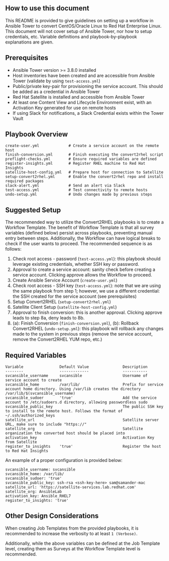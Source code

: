 ## How to use this document
This README is provided to give guidelines on setting up a workflow in Ansible Tower to convert CentOS/Oracle Linux to Red Hat Enterprise Linux. This document will not cover setup of Ansible Tower, nor how to setup credentials, etc. Variable definitions and playbook-by-playbook explanations are given.

## Prerequisites
- Ansible Tower version >= 3.8.0 installed
- Host inventories have been created and are accessible from Ansible Tower (validate by using `test-access.yml`)
- Public/private key-pair for provisioning the service account. This should be added as a credential in Ansible Tower
- Red Hat Satellite is installed and accessible from Ansible Tower
- At least one Content View and Lifecycle Environment exist, with an Activation Key generated for use on remote hosts
- If using Slack for notifications, a Slack Credential exists within the Tower Vault

## Playbook Overview
```
create-user.yml             # Create a service account on the remote host
finish-conversion.yml       # Finish executing the convert2rhel script
preflight-checks.yml        # Ensure required variables are defined
register-insights.yml       # Register RHEL machine to Red Hat Insights
satellite-host-config.yml   # Prepare host for connection to Satellite
setup-convert2rhel.yml      # Enable the convert2rhel repo and install required packages
slack-alert.yml             # Send an alert via Slack
test-access.yml             # Test connectivity to remote hosts
undo-setup.yml              # Undo changes made by previous steps
```

## Suggested Setup
The recommended way to utilize the Convert2RHEL playbooks is to create a Workflow Template. The benefit of Workflow Template is that all survey variables (defined below) persist across playbooks, preventing manual entry between steps. Additionally, the Workflow can have logical breaks to check if the user wants to proceed. The recommended sequence is as follows:

1. Check root access - password (`test-access.yml`): this playbook should leverage existing credentials, whether SSH key or password.
2. Approval to create a service account: sanity check before creating a service account. Clicking approve allows the Workflow to proceed.
3. Create Ansible Service Account (`create-user.yml`)
4. Check root access - SSH key (`test-access.yml`): note that we are using the same playbook from step 1; however, we use a different credential: the SSH created for the service account (see prerequisites)
5. Setup Convert2RHEL (`setup-convert2rhel.yml`)
6. Satellite Client Setup (`satellite-host-config.yml`)
7. Approval to finish conversion: this is another approval. Clicking approve leads to step 8a, deny leads to 8b.
8. (a): Finish Conversion (`finish-conversion.yml`), (b): Rollback Convert2RHEL (`undo-setup.yml`): this playbook will rollback any changes made to the system in previous steps (remove the service account, remove the Convert2RHEL YUM repo, etc.)

## Required Variables
```
Variable                Default Value               Description
--------                -------------               -----------
svcansible_username     svcansible                  Username of service account to create
svcansible_home         /var/lib/                   Prefix for service account home directory. Using /var/lib creates the directory /var/lib/$(svcansible_username)
svcansible_sudoer       'true'                      Add the service account to /etc/sudoers.d directory, allowing passwordless sudo
svcansible_public_key                               The public SSH key to install to the remote host. Follows the format of ~/.ssh/authorized_keys
satellite_url                                       Satellite server URL, make sure to include "https://"
satellite_org                                       Satellite organization the converted host should be placed into
activation_key                                      Activation Key from Satellite
register_to_insights    'true'                      Register the host to Red Hat Insights
```

An example of a proper configuration is provided below:
```
svcansible_username: svcansible
svcansible_home: /var/lib/
svcansible_sudoer: 'true'
svcansible_public_key: ssh-rsa <ssh-key-here> sam@samander-mac
satellite_url: 'https://satellite-services.lab.redhat.com'
satellite_org: AnsibleLab
activation_key: Ansible_RHEL7
register_to_insights: 'true'
```

## Other Design Considerations
When creating Job Templates from the provided playbooks, it is recommended to increase the verbosity to at least `1 (Verbose)`.

Additionally, while the above variables can be defined at the Job Template level, creating them as Surveys at the Workflow Template level is recommended.
